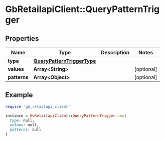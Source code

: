# GbRetailapiClient::QueryPatternTrigger

## Properties

| Name | Type | Description | Notes |
| ---- | ---- | ----------- | ----- |
| **type** | [**QueryPatternTriggerType**](QueryPatternTriggerType.md) |  |  |
| **values** | **Array&lt;String&gt;** |  | [optional] |
| **patterns** | **Array&lt;Object&gt;** |  | [optional] |

## Example

```ruby
require 'gb_retailapi_client'

instance = GbRetailapiClient::QueryPatternTrigger.new(
  type: null,
  values: null,
  patterns: null
)
```

